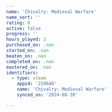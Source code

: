 ```yaml
---
name: 'Chivalry: Medieval Warfare'
name_sort: ''
rating: 0
active: false
progress: ''
hours_played: 2
purchased_on: .nan
started_on: .nan
beaten_on: .nan
completed_on: .nan
mastered_on: .nan
identifiers:
  - type: steam
    appid: '219640'
    name: 'Chivalry: Medieval Warfare'
    synced_on: '2024-08-30'

---
```

